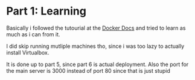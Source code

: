 # Part 1: Learning

Basically i followed the tutourial at the [Docker Docs](https://docs.docker.com/get-started/) and tried to learn as much as i can from it. 

I did skip running mutliple machines tho, since i was too lazy to actually install Virtualbox. 

It is done up to part 5, since part 6 is actual deployment. Also the port for the main server is 3000 instead of port 80 since that is just stupid